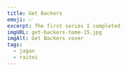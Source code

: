 ```yaml
---
title: Get Backers
emoji: ✅
excerpt: The first series I completed
imgURL: get-backers-tome-15.jpg
imgAlt: Get Backers cover
tags:
  - jagan
  - raitei
---
```


<script setup lang="ts">
import BlurryImage from '@components/BlurryImage.vue'

import { useData } from 'vitepress'

const {frontmatter} = useData();

</script>

<BlurryImage :srcUrl="frontmatter.imgURL" :alt="frontmatter.imgAlt" :width="250" :height="450" />
